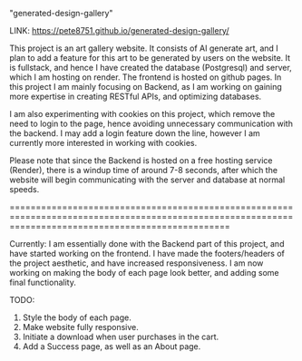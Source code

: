 "generated-design-gallery"

LINK: https://pete8751.github.io/generated-design-gallery/

This project is an art gallery website. It consists of AI generate art, and I plan to add a feature for this art to be generated by users on the website.
It is fullstack, and hence I have created the database (Postgresql) and server, which I am hosting on render. The frontend is hosted on github pages.
In this project I am mainly focusing on Backend, as I am working on gaining more expertise in creating RESTful APIs, and optimizing databases.

I am also experimenting with cookies on this project, which remove the need to login to the page, hence avoiding unnecessary communication with the backend.
I may add a login feature down the line, however I am currently more interested in working with cookies.

Please note that since the Backend is hosted on a free hosting service (Render), there is a windup time of around 7-8 seconds, after which the website
will begin communicating with the server and database at normal speeds.

======================================================================================================================================================


Currently: I am essentially done with the Backend part of this project, and have started working on the frontend. I have made the footers/headers
of the project aesthetic, and have increased responsiveness. I am now working on making the body of each page look better, and adding some final functionality.

TODO: 
1. Style the body of each page.
2. Make website fully responsive.
3. Initiate a download when user purchases in the cart.
4. Add a Success page, as well as an About page.


